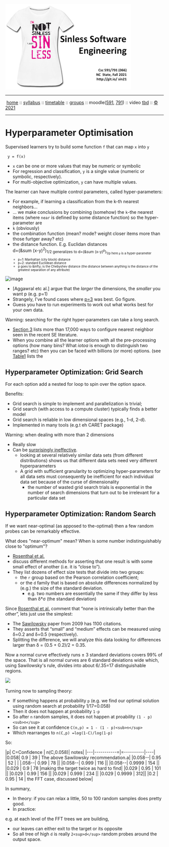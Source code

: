 <a name=top>
<a  href="https://git.io/sin21"><img  width=400 src="/docs/img/sin1.png"></a>       
<hr>
<p>
&nbsp;<a href="https://git.io/sin21">home</a> ::
<a href="https://github.com/txt/sin21/blob/master/docs/syllabus.md#top">syllabus</a> ::
<a href="https://github.com/txt/sin21/blob/master/docs/syllabus.md#timetable">timetable</a> ::
<a href="https://docs.google.com/spreadsheets/d/1n0zHiZlVYkLAEg5Lj1CVaLSEaeNy8iYjw8IMWYWs4Tk/edit?usp=sharing">groups</a> ::
moodle(<a href="https://moodle-courses2122.wolfware.ncsu.edu/course/view.php?id=3211">591</a>,
<a href="https://moodle-courses2122.wolfware.ncsu.edu/course/view.php?id=3211">791</a>) ::
video <a href="https://ncsu.hosted.panopto.com/Panopto/Pages/Sessions/List.aspx#folderID=a5998f03-01df-4c6c-91c1-ad80003f3c7c">tbd</a> ::
<a href="https://github.com/txt/sin21/blob/master/LICENSE.md#top">&copy; 2021</a>
<br>
<hr>


# Hyperparameter Optimisation

Supervised learners try to build some function `f` that can map `x` into `y`

     y = f(x)

- `x` can be one or more values that may be numeric or symbolic
- For regression and classification, `y` is a single value (numeric or symbolic, respectively).
- For multi-objective optimization, `y` can have multiple values.

The learner can have multiple control parameters, called hyper-parameters:

- For example, if learning a classification from the k-th nearest  neighbors...
- ... we make conclusions by combining (somehow) the `k`-the nearest items (where `near` is defined by some distance function) so the hyper-parameter are 
- `k` (obviously) 
- the combination function (mean? mode? weight closer items more than those furtger away? etc)
- the distance function. E.g. Euclidan distances    
  d=(&sum (x-y)<sup>2</sup>)<sub>1/2</sup>  generalizes to 
  d=(&sum (x-y)<sup>p</sup>)<sub>1/p</sup>   here `p` is a hyper-parameter 
  - p=1: Manhattan (city block) distance
  - p=2: standard Euclidean distance
  - p goes to &infty; is the  Chebyshev distance  (the distance between anything is the distance of the greatest separation of any attribute) 
     
![image](https://user-images.githubusercontent.com/29195/134363838-694ffcab-1951-4e1b-983a-820d0ceb466a.png)

- [Aggawral etc al.] argue that the _larger_ the dimensions, the _smaller_ you want p (e.g. p=1)
- Strangely, I've found cases where [p=3](https://github.com/timm/lean/blob/master/src/knn.lua#L76-L77) was best. Go figure. 
- Guess you have to run experiments to work out what works best for your own data.

Warning: 
searching for the right hyper-parameters can take  a long search. 

- [Section 3](http://menzies.us/pdf/11teak.pdf) 
  lists more than 17,000 ways to configure nearest neighbor seen in the recent SE literature.
- When you combine all the learner options with all the pre-processing options (how many bins? What _iotoa_ is enough to distinguish two ranges? etc)
  then you can be faced with billions (or more) options.
  (see  [Table1](https://arxiv.org/pdf/1902.01838.pdf)  lists the

## Hyperparameter Optimization: Grid Search

For each option add a nested for loop to spin over the option space.

Benefits:

- Grid search is simple to implement and parallelization is trivial;
- Grid search (with access to a compute cluster) typically finds a better model
- Grid search is reliable in low dimensional spaces (e.g., 1-d, 2-d).
- Implemented in many tools (e.g.t eh CARET package)

Warning: when dealing with more than 2 dimensions

- Really slow
- Can be [surprisingly ineffective](https://www.jmlr.org/papers/volume13/bergstra12a/bergstra12a.pdf).
  -  looking at several relatively similar data sets (from different distributions) shows us that different data sets need very different hyperparameters
  -  A grid with sufficient granularity to optimizing hyper-parameters for all data sets must consequently be inefficient for each individual data set because of the curse of dimensionality
     - the number of wasted grid search trials is exponential in the number of search dimensions that turn out to be irrelevant for a particular data set

## Hyperparameter Optimization: Random Search

If we want near-optimal (as apposed to the-optimal) then a few random probes can be remarkably effective.

What does "near-optimum" mean? When is some number indistinguishably  close  to "optimum"?

- [Rosenthal et al.](https://www.google.com/books/edition/The_Handbook_of_Research_Synthesis/p-aFAwAAQBAJ?hl=en&gbpv=1&pg=PA231&printsec=frontcover)
- discuss different methods for asserting that
one result is with some small effect of another (i.e. it is “close to”). 
- They list
dozens of effect size tests that divide into two groups: 
  - the `r` group 
based on the Pearson correlation coefficient; 
  - or the `d` family that is based on
absolute differences normalized by (e.g.) the size of the standard deviation.
    - e.g. two numbers are essentially the same if they differ by less than &delta;\*&sigma; (the standard deviation)

Since 
[Rosenthal et al.](https://www.google.com/books/edition/The_Handbook_of_Research_Synthesis/p-aFAwAAQBAJ?hl=en&gbpv=1&pg=PA231&printsec=frontcover)
 comment that “none is intrinsically better than the other”, lets just use the simplest:

- The [Sawilowsky](https://digitalcommons.wayne.edu/cgi/viewcontent.cgi?article=1536&context=jmasm)
  paper from  2009 has 1100 citations.
- They asserts that “small” and “medium” effects can be measured using &delta;=0.2 and &delta;=0.5 (respectively). 
- Splitting the difference, we will analyze this data looking for differences larger than &delta; = (0.5 + 0.2)/2 = 0.35.

Now a normal curve effectively runs &plusmn; 3 standard deviations covers 99% of the space. That is all normal curves are 6 standard deviations wide
which, using Sawilowsky's rule, divides into about 6/.35=17 distinguishable regions.

<img width=400 src="https://upload.wikimedia.org/wikipedia/commons/thumb/8/8c/Standard_deviation_diagram.svg/1200px-Standard_deviation_diagram.svg.png">

Turning now to sampling theory:

- If something happens at probability `p` (e.g. we find our optimal solution using random search at probability 1/17=0.058)
- Then it does not happen at probability `1-p`
- So after `n` random samples, it does not happen at proability `(1 - p)<sub>n</sup>`
- So can see it  at confidence `C(n,p) = 1 - (1 - p)<sub>n</sup>`
- Which rearranges to `n(C,p) =log(1-C)/log(1-p)`

So:

|p| C=Confidence | n(C,0.058)| notes|
|---|-----------=|=----------|----|
|0.058| 0.9         |  39       | The above Sawilowsky recommendation.a|
|0.058--| 0.95        |  52       | |
|.058--| 0.99        |  78       ||
|0.058--| 0.999       | 116       ||
|0.058--| 0.9999      | 154       ||
|0.029  | 0.9          | 78  |making the  target twice as  hard to find|
|0.029  | 0.95  |  101 ||
|0.029  | 0.99  |  156 ||
|0.029  | 0.999 | 234  ||
|0.029 | 0.9999 | 312||
|0.2   | 0.95   | 14 | the FFT case, discussed below|


In summary, 
- In theory: if you can relax a little, 50 to 100 random samples does pretty good.
- In practice: 

e.g. at each level of the FFT trees we are building, 

- our leaves can either exit to the target or its opposite
- So all tree of high `d` is really `2<sup>d</sup>` random probes around the output space.
